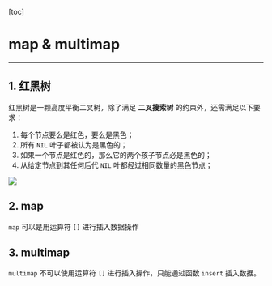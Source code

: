 [toc]

# map & multimap

--------------------

## 1. 红黑树

红黑树是一颗高度平衡二叉树，除了满足 **二叉搜索树** 的约束外，还需满足以下要求：

1.  每个节点要么是红色，要么是黑色；
2.  所有 `NIL` 叶子都被认为是黑色的；
3.  如果一个节点是红色的，那么它的两个孩子节点必是黑色的；
4.  从给定节点到其任何后代 `NIL` 叶都经过相同数量的黑色节点；

![](.\pics\Red-black_tree_example.svg)

## 

## 2. map

`map` 可以是用运算符 `[]` 进行插入数据操作

## 3. multimap

`multimap` 不可以使用运算符 `[]` 进行插入操作，只能通过函数 `insert` 插入数据。